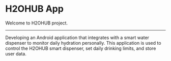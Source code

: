 # H2OHUB App

Welcome to H2OHUB project.

-----
Developing an Android application that integrates with a smart water dispenser to monitor daily hydration personally. This application is used to control the H2OHUB smart dispenser, set daily drinking limits, and store user data.
